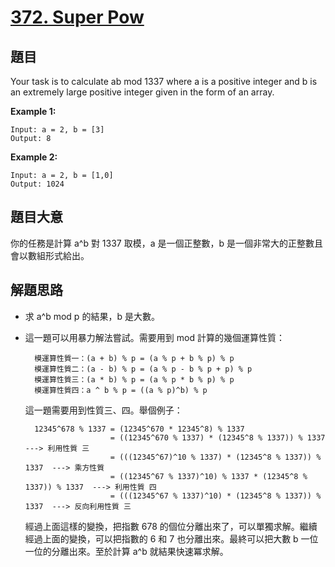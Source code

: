 # [372. Super Pow](https://leetcode.com/problems/super-pow/)


## 題目

Your task is to calculate ab mod 1337 where a is a positive integer and b is an extremely large positive integer given in the form of an array.

**Example 1:**

    Input: a = 2, b = [3]
    Output: 8

**Example 2:**

    Input: a = 2, b = [1,0]
    Output: 1024


## 題目大意


你的任務是計算 a^b 對 1337 取模，a 是一個正整數，b 是一個非常大的正整數且會以數組形式給出。

## 解題思路

- 求 a^b mod p 的結果，b 是大數。
- 這一題可以用暴力解法嘗試。需要用到 mod 計算的幾個運算性質：

        模運算性質一：(a + b) % p = (a % p + b % p) % p
        模運算性質二：(a - b) % p = (a % p - b % p + p) % p
        模運算性質三：(a * b) % p = (a % p * b % p) % p
        模運算性質四：a ^ b % p = ((a % p)^b) % p

    這一題需要用到性質三、四。舉個例子：

        12345^678 % 1337 = (12345^670 * 12345^8) % 1337
        				 = ((12345^670 % 1337) * (12345^8 % 1337)) % 1337  ---> 利用性質 三
        			     = (((12345^67)^10 % 1337) * (12345^8 % 1337)) % 1337  ---> 乘方性質
                         = ((12345^67 % 1337)^10) % 1337 * (12345^8 % 1337)) % 1337  ---> 利用性質 四
        				 = (((12345^67 % 1337)^10) * (12345^8 % 1337)) % 1337  ---> 反向利用性質 三

    經過上面這樣的變換，把指數 678 的個位分離出來了，可以單獨求解。繼續經過上面的變換，可以把指數的 6 和 7 也分離出來。最終可以把大數 b 一位一位的分離出來。至於計算 a^b 就結果快速冪求解。
